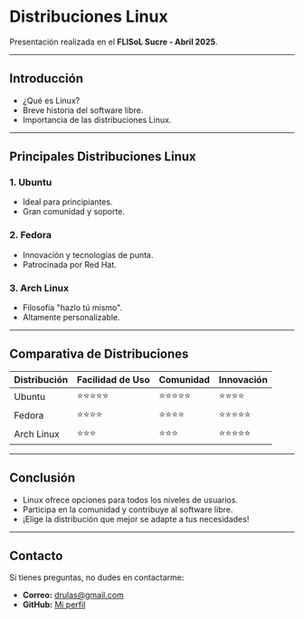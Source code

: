 # Distribuciones Linux

Presentación realizada en el **FLISoL Sucre - Abril 2025**.

---

## Introducción

- ¿Qué es Linux?
- Breve historia del software libre.
- Importancia de las distribuciones Linux.

---

## Principales Distribuciones Linux

### 1. Ubuntu
- Ideal para principiantes.
- Gran comunidad y soporte.

### 2. Fedora
- Innovación y tecnologías de punta.
- Patrocinada por Red Hat.

### 3. Arch Linux
- Filosofía "hazlo tú mismo".
- Altamente personalizable.

---

## Comparativa de Distribuciones

| Distribución | Facilidad de Uso | Comunidad | Innovación |
|--------------|------------------|-----------|------------|
| Ubuntu       | ⭐⭐⭐⭐⭐           | ⭐⭐⭐⭐⭐    | ⭐⭐⭐⭐      |
| Fedora       | ⭐⭐⭐⭐            | ⭐⭐⭐⭐     | ⭐⭐⭐⭐⭐     |
| Arch Linux   | ⭐⭐⭐             | ⭐⭐⭐      | ⭐⭐⭐⭐⭐     |

---

## Conclusión

- Linux ofrece opciones para todos los niveles de usuarios.
- Participa en la comunidad y contribuye al software libre.
- ¡Elige la distribución que mejor se adapte a tus necesidades!

---

## Contacto

Si tienes preguntas, no dudes en contactarme:
- **Correo:** drulas@gmail.com
- **GitHub:** [Mi perfil](https://github.com/draexx)